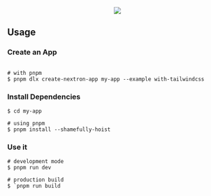 <p align="center"><img src="https://i.imgur.com/a9QWW0v.png"></p>

## Usage

### Create an App

```

# with pnpm
$ pnpm dlx create-nextron-app my-app --example with-tailwindcss
```

### Install Dependencies

```
$ cd my-app

# using pnpm
$ pnpm install --shamefully-hoist
```

### Use it

```
# development mode
$ pnpm run dev

# production build
$ `pnpm run build
```
